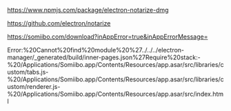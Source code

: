 https://www.npmjs.com/package/electron-notarize-dmg


https://github.com/electron/notarize



https://somiibo.com/download?inAppError=true&inAppErrorMessage=

Error:%20Cannot%20find%20module%20%27../../../electron-manager/_generated/build/inner-pages.json%27Require%20stack:-%20/Applications/Somiibo.app/Contents/Resources/app.asar/src/libraries/custom/tabs.js-%20/Applications/Somiibo.app/Contents/Resources/app.asar/src/libraries/custom/renderer.js-%20/Applications/Somiibo.app/Contents/Resources/app.asar/src/index.html
